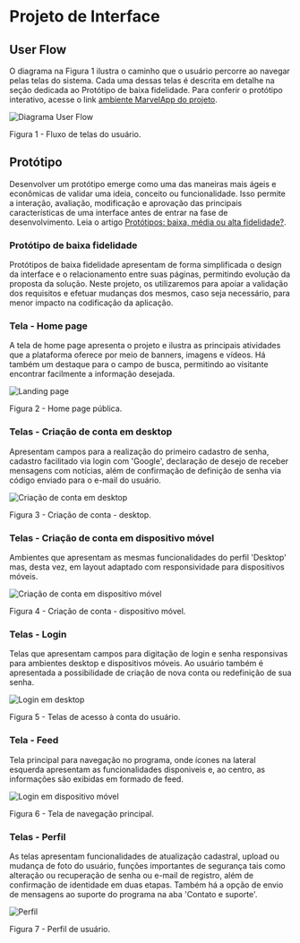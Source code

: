 
# Projeto de Interface

## User Flow

O diagrama na Figura 1 ilustra o caminho que o usuário percorre ao navegar pelas telas do sistema. Cada uma dessas telas é descrita em detalhe na seção dedicada ao Protótipo de baixa fidelidade. Para conferir o protótipo interativo, acesse o link <a href="https://marvelapp.com/prototype/10ic6h00/screen/95585116"> ambiente MarvelApp do projeto</a>.

![Diagrama User Flow](img/userflow.drawio.svg)

Figura 1 - Fluxo de telas do usuário.

## Protótipo

Desenvolver um protótipo emerge como uma das maneiras mais ágeis e econômicas de validar uma ideia, conceito ou funcionalidade. Isso permite a interação, avaliação, modificação e aprovação das principais características de uma interface antes de entrar na fase de desenvolvimento. Leia o artigo [Protótipos: baixa, média ou alta fidelidade?](https://medium.com/ladies-that-ux-br/prot%C3%B3tipos-baixa-m%C3%A9dia-ou-alta-fidelidade-71d897559135).

### Protótipo de baixa fidelidade

Protótipos de baixa fidelidade apresentam de forma simplificada o design da interface e o relacionamento entre suas páginas, permitindo evolução da proposta da solução. Neste projeto, os utilizaremos para apoiar a validação dos requisitos e efetuar mudanças dos mesmos, caso seja necessário, para menor impacto na codificação da aplicação.

### Tela - Home page

A tela de home page apresenta o projeto e ilustra as principais atividades que a plataforma oferece por meio de banners, imagens e vídeos. Há também um destaque para o campo de busca, permitindo ao visitante encontrar facilmente a informação desejada.

![Landing page](img/0_Landing%20page.png)<br>

Figura 2 - Home page pública.

### Telas - Criação de conta em desktop

Apresentam campos para a realização do primeiro cadastro de senha, cadastro facilitado via login com 'Google', declaração de desejo de receber mensagens com notícias, além de confirmação de definição de senha via código enviado para o e-mail do usuário.

![Criação de conta em desktop](img/1_Criação%20de%20conta_Desktop.png)<br>

Figura 3 - Criação de conta - desktop.

### Telas - Criação de conta em dispositivo móvel

Ambientes que apresentam as mesmas funcionalidades do perfil 'Desktop' mas, desta vez, em layout adaptado com responsividade para dispositivos móveis.

![Criação de conta em dispositivo móvel](img/2_Criação%20de%20conta_Mobile.png)<br>

Figura 4 - Criação de conta - dispositivo móvel.

### Telas - Login

Telas que apresentam campos para digitação de login e senha responsivas para ambientes desktop e dispositivos móveis. Ao usuário também é apresentada a possibilidade de criação de nova conta ou redefinição de sua senha.

![Login em desktop](img/3_Login_Desktop%20e%20mobile.png)<br>

Figura 5 - Telas de acesso à conta do usuário.

### Tela - Feed

Tela principal para navegação no programa, onde ícones na lateral esquerda apresentam as funcionalidades disponiveis e, ao centro, as informações são exibidas em formado de feed.

![Login em dispositivo móvel](img/4_Feed.png)<br>

Figura 6 - Tela de navegação principal.

### Telas - Perfil

As telas apresentam funcionalidades de atualização cadastral, upload ou mudança de foto do usuário, funções importantes de segurança tais como alteração ou recuperação de senha ou e-mail de registro, além de confirmação de identidade em duas etapas. Também há a opção de envio de mensagens ao suporte do programa na aba 'Contato e suporte'.

![Perfil](img/5_Perfil.png)<br>

Figura 7 - Perfil de usuário.
